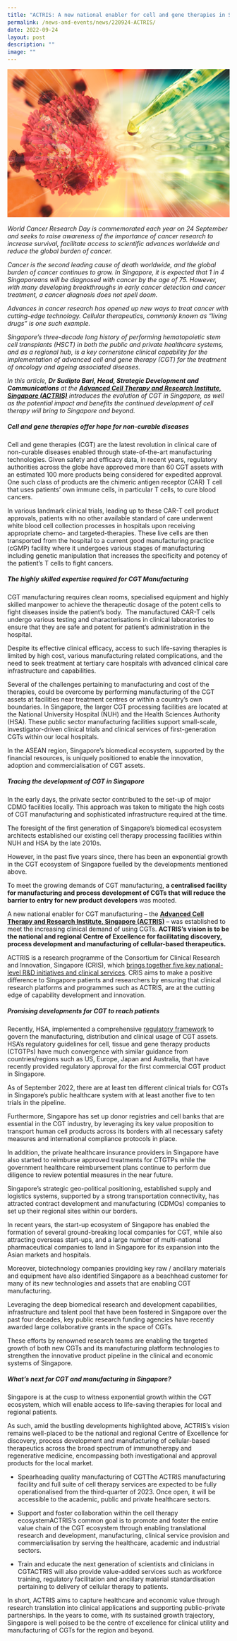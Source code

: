 ```yaml
---
title: "ACTRIS: A new national enabler for cell and gene therapies in Singapore"
permalink: /news-and-events/news/220924-ACTRIS/
date: 2022-09-24
layout: post
description: ""
image: ""
---
```

![](/images/Resources_News/220924_ACTRIS/ACTRIS.png)

_World Cancer Research Day is commemorated each year on 24 September and seeks_ _to_ _raise awareness of_ _the_ _importance of cancer research to increase survival, facilitate access to scientific advances worldwide and reduce the global burden of cancer._ 

_Cancer is the second leading cause of death worldwide, and the global burden of cancer continues to grow. In Singapore, it is expected that 1 in 4 Singaporeans will be diagnosed with cancer by the age of 75. However, with many developing breakthroughs in early cancer detection and cancer treatment, a cancer diagnosis does not spell doom._ 

_Advances in cancer research has opened up new ways to treat cancer with cutting-edge technology. Cellular therapeutics, commonly known as “living drugs” is one such example._ 

_Singapore’s_ _three-decade long history of performing hematopoietic stem cell transplants (HSCT) in both the public and private healthcare systems, and as a regional hub, is a key cornerstone clinical capability for the implementation of advanced cell and gene therapy (CGT) for the treatment of oncology and ageing associated diseases._ 

_In this article, **Dr Sudipto Bari, Head, Strategic Development and Communications** at the **[Advanced Cell Therapy and Research Institute, Singapore (ACTRIS)](https://for.sg/actris)** introduces the evolution of CGT in Singapore, as well as the potential impact and benefits the continued development of cell therapy will bring to Singapore and beyond._ 

##### Cell and gene therapies offer hope for non-curable diseases

Cell and gene therapies (CGT) are the latest revolution in clinical care of non-curable diseases enabled through state-of-the-art manufacturing technologies. Given safety and efficacy data, in recent years, regulatory authorities across the globe have approved more than 60 CGT assets with an estimated 100 more products being considered for expedited approval. One such class of products are the chimeric antigen receptor (CAR) T cell that uses patients’ own immune cells, in particular T cells, to cure blood cancers.

In various landmark clinical trials, leading up to these CAR-T cell product approvals, patients with no other available standard of care underwent white blood cell collection processes in hospitals upon receiving appropriate chemo- and targeted-therapies. These live cells are then transported from the hospital to a current good manufacturing practice (cGMP) facility where it undergoes various stages of manufacturing including genetic manipulation that increases the specificity and potency of the patient’s T cells to fight cancers.

##### The highly skilled expertise required for CGT Manufacturing 
CGT manufacturing requires clean rooms, specialised equipment and highly skilled manpower to achieve the therapeutic dosage of the potent cells to fight diseases inside the patient’s body.  The manufactured CAR-T cells undergo various testing and characterisations in clinical laboratories to ensure that they are safe and potent for patient’s administration in the hospital.

Despite its effective clinical efficacy, access to such life-saving therapies is limited by high cost, various manufacturing related complications, and the need to seek treatment at tertiary care hospitals with advanced clinical care infrastructure and capabilities.

Several of the challenges pertaining to manufacturing and cost of the therapies, could be overcome by performing manufacturing of the CGT assets at facilities near treatment centres or within a country’s own boundaries. In Singapore, the larger CGT processing facilities are located at the National University Hospital (NUH) and the Health Sciences Authority (HSA). These public sector manufacturing facilities support small-scale, investigator-driven clinical trials and clinical services of first-generation CGTs within our local hospitals.

In the ASEAN region, Singapore’s biomedical ecosystem, supported by the financial resources, is uniquely positioned to enable the innovation, adoption and commercialisation of CGT assets.

##### Tracing the development of CGT in Singapore
##### 
In the early days, the private sector contributed to the set-up of major CDMO facilities locally. This approach was taken to mitigate the high costs of CGT manufacturing and sophisticated infrastructure required at the time.

The foresight of the first generation of Singapore’s biomedical ecosystem architects established our existing cell therapy processing facilities within NUH and HSA by the late 2010s.

However, in the past five years since, there has been an exponential growth in the CGT ecosystem of Singapore fuelled by the developments mentioned above.

To meet the growing demands of CGT manufacturing, **a centralised facility for manufacturing and process development of CGTs that will reduce the barrier to entry for new product developers** was mooted.

A new national enabler for CGT manufacturing – the [**Advanced Cell Therapy and Research Institute, Singapore (ACTRIS)**](https://for.sg/actris) – was established to meet the increasing clinical demand of using CGTs. **ACTRIS’s vision is to be the national and regional Centre of Excellence for facilitating discovery, process development and manufacturing of cellular-based therapeutics.**

ACTRIS is a research programme of the Consortium for Clinical Research and Innovation, Singapore (CRIS), which [brings together five key national-level R&D initiatives and clinical services](https://www.cris.sg/media-release-launch-of-a-new-national-consortium-to-advance-clinical-research-and-innovation-for-singapore/). CRIS aims to make a positive difference to Singapore patients and researchers by ensuring that clinical research platforms and programmes such as ACTRIS, are at the cutting edge of capability development and innovation.

##### Promising developments for CGT to reach patients
Recently, HSA, implemented a comprehensive [regulatory framework](https://www.hsa.gov.sg/ctgtp/regulatory-overview) to govern the manufacturing, distribution and clinical usage of CGT assets. HSA’s regulatory guidelines for cell, tissue and gene therapy products (CTGTPs) have much convergence with similar guidance from countries/regions such as US, Europe, Japan and Australia, that have recently provided regulatory approval for the first commercial CGT product in Singapore.

As of September 2022, there are at least ten different clinical trials for CGTs in Singapore’s public healthcare system with at least another five to ten trials in the pipeline.

Furthermore, Singapore has set up donor registries and cell banks that are essential in the CGT industry, by leveraging its key value proposition to transport human cell products across its borders with all necessary safety measures and international compliance protocols in place.

In addition, the private healthcare insurance providers in Singapore have also started to reimburse approved treatments for CTGTPs while the government healthcare reimbursement plans continue to perform due diligence to review potential measures in the near future.

Singapore’s strategic geo-political positioning, established supply and logistics systems, supported by a strong transportation connectivity, has attracted contract development and manufacturing (CDMOs) companies to set up their regional sites within our borders.

In recent years, the start-up ecosystem of Singapore has enabled the formation of several ground-breaking local companies for CGT, while also attracting overseas start-ups, and a large number of multi-national pharmaceutical companies to land in Singapore for its expansion into the Asian markets and hospitals.

Moreover, biotechnology companies providing key raw / ancillary materials and equipment have also identified Singapore as a beachhead customer for many of its new technologies and assets that are enabling CGT manufacturing.

Leveraging the deep biomedical research and development capabilities, infrastructure and talent pool that have been fostered in Singapore over the past four decades, key public research funding agencies have recently awarded large collaborative grants in the space of CGTs.

These efforts by renowned research teams are enabling the targeted growth of both new CGTs and its manufacturing platform technologies to strengthen the innovative product pipeline in the clinical and economic systems of Singapore.

##### What’s next for CGT and manufacturing in Singapore?
Singapore is at the cusp to witness exponential growth within the CGT ecosystem, which will enable access to life-saving therapies for local and regional patients.

As such, amid the bustling developments highlighted above, ACTRIS’s vision remains well-placed to be the national and regional Centre of Excellence for discovery, process development and manufacturing of cellular-based therapeutics across the broad spectrum of immunotherapy and regenerative medicine, encompassing both investigational and approval products for the local market.

*   Spearheading quality manufacturing of CGTThe ACTRIS manufacturing facility and full suite of cell therapy services are expected to be fully operationalised from the third-quarter of 2023. Once open, it will be accessible to the academic, public and private healthcare sectors.

*   Support and foster collaboration within the cell therapy ecosystemACTRIS’s common goal is to promote and foster the entire value chain of the CGT ecosystem through enabling translational research and development, manufacturing, clinical service provision and commercialisation by serving the healthcare, academic and industrial sectors.

*   Train and educate the next generation of scientists and clinicians in CGTACTRIS will also provide value-added services such as workforce training, regulatory facilitation and ancillary material standardisation pertaining to delivery of cellular therapy to patients.

In short, ACTRIS aims to capture healthcare and economic value through research translation into clinical applications and supporting public-private partnerships. In the years to come, with its sustained growth trajectory, Singapore is well poised to be the centre of excellence for clinical utility and manufacturing of CGTs for the region and beyond.